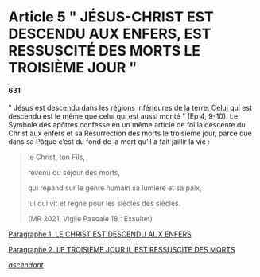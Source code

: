 # Article 5 " JÉSUS-CHRIST EST DESCENDU AUX ENFERS, EST RESSUSCITÉ DES MORTS LE TROISIÈME JOUR "

#### 631

" Jésus est descendu dans les régions inférieures de la terre. Celui qui est descendu est le même que celui qui est aussi monté " (Ep 4, 9-10). Le Symbole des apôtres confesse en un même article de foi la descente du Christ aux enfers et sa Résurrection des morts le troisième jour, parce que dans sa Pâque c’est du fond de la mort qu’il a fait jaillir la vie :

> le Christ, ton Fils,&#x20;
>
> revenu du séjour des morts,&#x20;
>
> qui répand sur le genre humain sa lumière et sa paix,&#x20;
>
> lui qui vit et règne pour les siècles des siècles.
>
> (MR 2021, Vigile Pascale 18 : Exsultet)

[Paragraphe 1. LE CHRIST EST DESCENDU AUX ENFERS](paragraphe-1.-le-christ-est-descendu-aux-enfers.md)

[Paragraphe 2. LE TROISIEME JOUR IL EST RESSUSCITE DES MORTS](paragraphe-2.-le-troisieme-jour-il-est-ressuscite-des-morts.md)

[_ascendant_](../)
